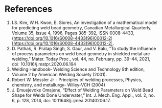 # References

1. I.S. Kim, W.H. Kwon, E. Siores, An investigation of a mathematical model for predicting weld bead geometry, Canadian Metallurgical Quarterly, Volume 35, Issue 4, 1996, Pages 385-392, ISSN 0008-4433, (https://doi.org/10.1016/S0008-4433(96)00012-2)[https://doi.org/10.1016/S0008-4433(96)00012-2].
2. D. Pathak, R. Pratap Singh, S. Gaur, and V. Balu, “To study the influence of process parameters on weld bead geometry in shielded metal arc welding,” Mater. Today Proc., vol. 44, no. February, pp. 39–44, 2021, doi: 10.1016/j.matpr.2020.06.164
3.	Welding Handbook- Welding Science and Technology 9th edition, Volume 2 by American Welding Society (2001). 
4.	Robert W. Messler Jr - Principles of welding processes, Physics, chemistry, and metallurgy- Willey-VCH (2004)
5.	J. Emuejevoke Omajene, “Effect of Welding Parameters on Weld Bead Shape for Welds Done Underwater,” Int. J. Mech. Eng. Appl., vol. 2, no. 6, p. 128, 2014, doi: 10.11648/j.ijmea.20140206.17.

